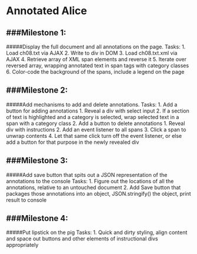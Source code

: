 # Annotated Alice

###Milestone 1:
------
#####Display the full document and all annotations on the page.
	Tasks:
	1. Load ch08.txt via AJAX
	2. Write to div in DOM
	3. Load ch08.txt.xml via AJAX
	4. Retrieve array of XML span elements and reverse it
	5. Iterate over reversed array, wrapping annotated text in span tags with category classes
	6. Color-code the background of the spans, include a legend on the page

###Milestone 2:
------
#####Add mechanisms to add and delete annotations.
	Tasks:
	1. Add a button for adding annotations
		1. Reveal a div with select input
		2. If a section of text is highlighted and a category is selected, wrap selected text in a span with a category class
	2. Add a button to delete annotations
		1. Reveal div with instructions
		2. Add an event listener to all spans
	3. Click a span to unwrap contents
    	4. Let that same click turn off the event listener, or else add a button for that purpose in the newly revealed div

###Milestone 3:
------
#####Add save button that spits out a JSON representation of the annotations to the console
  Tasks:
	1. Figure out the locations of all the annotations, relative to an untouched document
	2. Add Save button that packages those annotations into an object, JSON.stringify() the object, print result to console

###Milestone 4:
------
#####Put lipstick on the pig
        Tasks:
        1. Quick and dirty styling, align content and space out buttons and other elements of instructional divs appropriately
